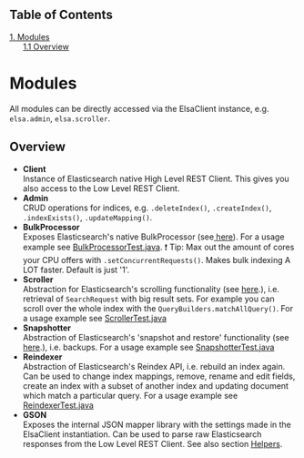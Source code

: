 ## Table of Contents
[1. Modules](#modules)<br>
&nbsp;&nbsp;&nbsp;&nbsp;&nbsp;&nbsp;[1.1 Overview](#overview)<br>
# Modules

All modules can be directly accessed via the ElsaClient instance, e.g. `elsa.admin`, `elsa.scroller`.

## Overview

* **Client**<br>
Instance of Elasticsearch native High Level REST Client. This gives you also access to the Low Level REST Client.
* **Admin**<br>
CRUD operations for indices, e.g. `.deleteIndex()`, `.createIndex()`, `.indexExists()`, `.updateMapping()`.
* **BulkProcessor**<br>
Exposes Elasticsearch's native BulkProcessor (see[ here](https://www.elastic.co/guide/en/elasticsearch/client/java-api/current/java-docs-bulk-processor.html)). For a usage example see [BulkProcessorTest.java](/src/test/java/bulkprocessor/BulkProcessorTest.java). 
:heavy_exclamation_mark: Tip: Max out the amount of cores your CPU offers with `.setConcurrentRequests()`. Makes bulk indexing A LOT faster. Default is just '1'.
* **Scroller**<br>
Abstraction for Elasticsearch's scrolling functionality (see [ here](https://www.elastic.co/guide/en/elasticsearch/reference/current/search-request-scroll.html).), i.e. retrieval of `SearchRequest` with big result sets. For example you can scroll over the whole index with the `QueryBuilders.matchAllQuery()`. For a usage example see [ScrollerTest.java](/src/test/java/scroller/ScrollerTest.java)
* **Snapshotter**<br>
Abstraction of Elasticsearch's 'snapshot and restore' functionality (see [ here](https://www.elastic.co/guide/en/elasticsearch/reference/current/modules-snapshots.html).), i.e. backups. For a usage example see [SnapshotterTest.java](/src/test/java/snapshotter/SnapshotterTest.java)
* **Reindexer**<br>
Abstraction of Elasticsearch's Reindex API, i.e. rebuild an index again. Can be used to change index mappings,  remove, rename and edit fields, create an index with a subset of another index and updating document which match a particular query. For a usage example see [ReindexerTest.java](/src/test/java/reindexer/ReindexerTest.java)
* **GSON**<br>
Exposes the internal JSON mapper library with the settings made in the ElsaClient instantiation. Can be used to parse raw Elasticsearch responses from the Low Level REST Client. See also section [Helpers](/madog/Helpers/readme.md).



